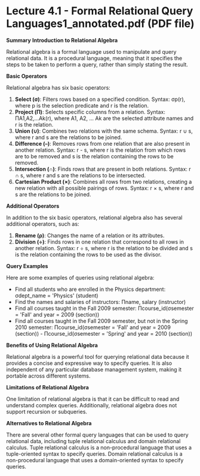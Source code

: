 # Lecture 4.1 - Formal Relational Query Languages1_annotated.pdf (PDF file)
**Summary**
**Introduction to Relational Algebra**

Relational algebra is a formal language used to manipulate and query relational data. It is a procedural language, meaning that it specifies the steps to be taken to perform a query, rather than simply stating the result.

**Basic Operators**

Relational algebra has six basic operators:

1. **Select (σ)**: Filters rows based on a specified condition. Syntax: σp(r), where p is the selection predicate and r is the relation.
2. **Project (Π)**: Selects specific columns from a relation. Syntax: ΠA1,A2,...Ak(r), where A1, A2, ... Ak are the selected attribute names and r is the relation.
3. **Union (∪)**: Combines two relations with the same schema. Syntax: r ∪ s, where r and s are the relations to be joined.
4. **Difference (–)**: Removes rows from one relation that are also present in another relation. Syntax: r - s, where r is the relation from which rows are to be removed and s is the relation containing the rows to be removed.
5. **Intersection (∩)**: Finds rows that are present in both relations. Syntax: r ∩ s, where r and s are the relations to be intersected.
6. **Cartesian Product (×)**: Combines all rows from two relations, creating a new relation with all possible pairings of rows. Syntax: r × s, where r and s are the relations to be joined.

**Additional Operators**

In addition to the six basic operators, relational algebra also has several additional operators, such as:

1. **Rename (ρ)**: Changes the name of a relation or its attributes.
2. **Division (÷)**: Finds rows in one relation that correspond to all rows in another relation. Syntax: r ÷ s, where r is the relation to be divided and s is the relation containing the rows to be used as the divisor.

**Query Examples**

Here are some examples of queries using relational algebra:

* Find all students who are enrolled in the Physics department: σdept_name = 'Physics' (student)
* Find the names and salaries of instructors: Πname, salary (instructor)
* Find all courses taught in the Fall 2009 semester: Πcourse_id(σsemester = 'Fall' and year = 2009 (section))
* Find all courses taught in the Fall 2009 semester, but not in the Spring 2010 semester: Πcourse_id(σsemester = 'Fall' and year = 2009 (section)) - Πcourse_id(σsemester = 'Spring' and year = 2010 (section))

**Benefits of Using Relational Algebra**

Relational algebra is a powerful tool for querying relational data because it provides a concise and expressive way to specify queries. It is also independent of any particular database management system, making it portable across different systems.

**Limitations of Relational Algebra**

One limitation of relational algebra is that it can be difficult to read and understand complex queries. Additionally, relational algebra does not support recursion or subqueries.

**Alternatives to Relational Algebra**

There are several other formal query languages that can be used to query relational data, including tuple relational calculus and domain relational calculus. Tuple relational calculus is a non-procedural language that uses a tuple-oriented syntax to specify queries. Domain relational calculus is a non-procedural language that uses a domain-oriented syntax to specify queries.
